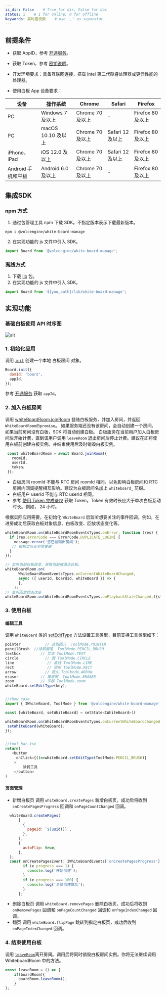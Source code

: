 ```yaml
---
is_dir: False    # True for dir; False for doc
status: 1    # 1 for online; 0 for offline
keywords: 实时音视频    # use ',' as separator
---
```


## 前提条件

- 获取 AppID，参考 [开通服务](69865)。 
	
- 获取 Token，参考 [密钥说明](70121)。

- 开发环境要求：具备互联网连接，搭载 Intel 第二代酷睿处理器或更佳性能的处理器。

- 使用白板 App 设备要求：

| 设备 | 操作系统 | Chrome | Safari | Firefox |
|--|--|--|--|--|
| PC | Windows 7 及以上 | Chrome 70 及以上 | - | Firefox 80 及以上 |
| PC | macOS 10.10 及以上 | Chrome 70 及以上 | Safari 12 及以上 | Firefox 80 及以上 |
| iPhone、iPad | iOS 12.0 及以上 | Chrome 70 及以上 | Safari 12 及以上 | Firefox 80 及以上 |
| Android 手机和平板 | Android 6.0 及以上 | Chrome 70 及以上 | - | Firefox 80 及以上 |
		

## 集成SDK

### npm 方式
1. 通过包管理工具 npm 下载 SDK。不指定版本表示下载最新版本。
```
npm i @volcengine/white-board-manage
```
2. 在实现功能的 js 文件中引入 SDK。
```javascript
import Board from '@volcengine/white-board-manage';
```
### 离线方式
1. 下载 [lib](148386) 包。
2. 在实现功能的 js 文件中引入 SDK。

```javascript
import Board from '${you_path}/lib/white-board-manage';
```

## 实现功能

### 基础白板使用 API 时序图

![alt](https://portal.volccdn.com/obj/volcfe/cloud-universal-doc/upload_536dbfc4dd083caa8af2ffc32bb43f36.png)

### 1. 初始化应用
	

调用 [`init`](131860.md#init) 创建一个本地 白板房间 对象。

```javascript
Board.init({ 
  domId: 'board',
  appId,
});
```
参考 [开通服务](69865) 获取 `appId`。

### 2. 加入白板房间
	
调用 [whiteBoardRoom.joinRoom](131860.md#joinroom) 登陆白板服务，并加入房间，并返回 `WhiteBoardRoom的promise`。
如果服务端还没有该房间，会自动创建一个房间。
如果当前房间没有白板，SDK 将自动创建白板。 
白板服务在当前用户加入白板房间后开始计费，直到该用户调用 `leaveRoom` 退出房间后停止计费。建议在即将使用白板前创建白板实例。并结束使用后及时销毁白板实例。	

```javascript
 const whiteBoardRoom = await Board.joinRoom({
   roomId,
   userId,
   token，
 });
```
- 白板房间 roomId 不能与 RTC 房间 roomId 相同。以免影响白板房间和 RTC 房间内回调提醒相互影响。建议为白板房间名加上 `whiteboard_` 前缀。
- 白板用户 userId 不能与 RTC userId 相同。
- 参考 [使用 Token 完成鉴权](70121) 获取 Token。Token 有效时长应大于单次白板互动时长。例如， 24 小时。

根据实际应用需要，在初始化 `WhiteBoard` 后监听想要关注的事件回调。例如，在进房成功后获取白板对象信息、白板改变、回放状态变化等。

```javascript
whiteBoardRoom.on(WhiteBoardRoomEventsTypes.onError, function (res) {
  if (res.errorCode === ErrorCode.DUPLICATE_LOGIN) {
    message.error('您已被踢出房间');
   // 根据实际业务需要做
  }
});

// 监听当前白板改变，获取当前被激活白板。
whiteBoardRoom.on(
      WhiteBoardRoomEventsTypes.onCurrentWhiteBoardChanged,
      async ({ userId, boardId, whiteBoard }) => {
      },
    );
// 监听回放状态改变    
whiteBoardRoom.on(WhiteBoardRoomEventsTypes.onPlaybackStateChanged,({state, data}) => {});
```

### 3. 使用白板
	
#### 编辑工具
调用 `WhiteBoard` 类的 [setEditType](131860.md#setedittype) 方法设置工具类型，目前支持工具类型如下：

```javascript
pointer           // 选取图元  ToolMode.POINTER
pencilBrush  //涂鸦画笔  ToolMode.PENCIL_BRUSH
textbox         // 文本 ToolMode.TEXT
circle            // 圆 ToolMode.CIRCLE
line               // 直线 ToolMode.LINE
rect               // 矩形 ToolMode.RECT
arrow             // 箭头 ToolMode.ARROW
eraser          // 橡皮擦  ToolMode.ERASER
zoom            // 平移 ToolMode.zoom
whiteBoard.setEditType(key);


//show case
import { IWhiteBoard, ToolMode } from '@volcengine/white-board-manage'

const [whiteBoard, setWhiteBoard] = setState<IWhiteBoard>()

whiteBoardRoom.on(WhiteBoardRoomEventsTypes.onCurrentWhiteBoardChanged,({ userId, boardId, whiteBoard }) => {
 setWhiteBoard(whiteBoard);
});


//tool_bar.tsx
return(
   <button 
     onClick={()=>whiteBoard.setEditType(ToolMode.PENCIL_BRUSH)}
    >
        涂鸦工具
    </button>
)

```

#### 页面管理
- 新增白板页
调用 `whiteBoard.createPages` 新增白板页，成功后将收到 `onCreatePagesProgress` 回调和 `onPageCountChanged` 回调。
```javascript
  whiteBoard.createPages(
      [
        {
          pageId: `${uuid()}`,
        },
      ],
      {
        autoFlip: true,
      },
  );
  const onCreatePagesEvent: IWhiteBoardEvents['onCreatePagesProgress'] = e => {
        if (e.progress === 1) {
          console.log('开始创建');
        }
        if (e.progress === 100) {
          console.log('全部创建成功');
        }
      };
```

- 删除白板页
调用 `whiteBoard.removePages` 删除白板页，成功后将收到 `onRemovePages` 回调和 `onPageCountChanged` 回调和 `onPageIndexChanged` 回调。
- 翻页
调用 `whiteBoard.flipPage` 跳转到指定白板页，成功后收到 `onPageIndexChanged` 回调。

### 4. 结束使用白板

调用 [`leaveRoom`](131860.md#leaveroom)离开房间。调用后将同时销毁白板房间实例。你将无法继续调用 WhiteboardRoom 中的方法。
	

```javascript
const leaveRoom = () => {
    if(boardRoom){
      boardRoom.leaveRoom();
    }
};
```
